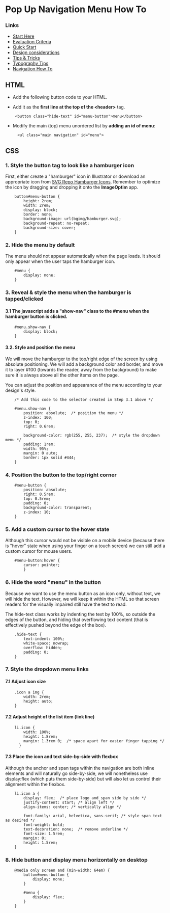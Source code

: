 # Pop Up Navigation Menu How To


### Links

-   [Start Here](./index.md)
-   [Evaluation Criteria](./evaluation-criteria.md)
-   [Quick Start](./quick-start.md)
-   [Design considerations](./design-considerations.md)
-   [Tips & Tricks](./tips-tricks.md)
-   [Typography Tips](./global-project-typography-tips.md)
-   [Navigation How To](./navigation-how-to.md)


## HTML

-   Add the following button code to your HTML.

-   Add it as the **first line at the top of the \<header\>** tag.

         <button class="hide-text" id="menu-button">menu</button>

-   Modify the main (top) menu unordered list by **adding an id of
    menu**:

          <ul class="main navigation" id="menu">

## CSS


### 1. Style the button tag to look like a hamburger icon 

First, either create a \"hamburger\" icon in Illustrator or download an
appropriate icon from [SVG Repo Hamburger
Icons](https://www.svgrepo.com/vectors/hamburger). Remember to optimize
the icon by dragging and dropping it onto the **ImageOptim** app.

        button#menu-button {
            height: 2rem;
            width: 2rem;
            display: block;
            border: none;
            background-image: url(bgimg/hamburger.svg); 
            background-repeat: no-repeat;
            background-size: cover;
        }



### 2. Hide the menu by default 

The menu should not appear automatically when the page loads. It should
only appear when the user taps the hamburger icon.

        #menu {
            display: none;
        }



### 3. Reveal & style the menu when the hamburger is tapped/clicked 

#### 3.1 The javascript adds a \"show-nav\" class to the #menu when the hamburger button is clicked. 

        #menu.show-nav {
            display: block;
        }  

#### 3.2. Style and position the menu 

We will move the hamburger to the top/right edge of the screen by using
absolute positioning. We will add a background color and border, and
move it to layer #100 (towards the reader, away from the background) to
make sure it is always above all the other items on the page.

You can adjust the position and appearance of the menu according to your
design\'s style.

        /* Add this code to the selector created in Step 3.1 above */
        
        #menu.show-nav {
            position: absolute;  /* position the menu */
            z-index: 100;
            top: 0;
            right: 0.6rem;
            
            background-color: rgb(255, 255, 237);  /* style the dropdown menu */
            padding: 1rem;
            width: 95%;
            margin: 0 auto;
            border: 1px solid #444;
        }  



### 4. Position the button to the top/right corner 

        #menu-button {
            position: absolute;
            right: 0.5rem;
            top: 0.5rem;
            padding: 0;
            background-color: transparent;
            z-index: 10;
        }



### 5. Add a custom cursor to the hover state 

Although this cursor would not be visible on a mobile device (because
there is \"hover\" state when using your finger on a touch screen) we
can still add a custom cursor for mouse users.

        #menu-button:hover {
            cursor: pointer;
            }



### 6. Hide the word \"menu\" in the button 

Because we want to use the menu button as an icon only, without text, we
will hide the text. However, we will keep it within the HTML so that
screen readers for the visually impaired still have the text to read.

The hide-text class works by indenting the text by 100%, so outside the
edges of the button, and hiding that overflowing text content (that is
effectively pushed beyond the edge of the box).

        .hide-text {
            text-indent: 100%;
            white-space: nowrap;
            overflow: hidden;
            padding: 0;
        }



### 7. Style the dropdown menu links 

#### 7.1 Adjust icon size 
        .icon a img {
            width: 2rem;
            height: auto;
        }

#### 7.2 Adjust height of the list item (link line) 

        li.icon {
            width: 100%;
            height: 1.8rem;
            margin: 1.3rem 0;  /* space apart for easier finger tapping */
          }

#### 7.3 Place the icon and text side-by-side with flexbox 

Although the anchor and span tags within the navigation are both inline
elements and will naturally go side-by-side, we will nonetheless use
display:flex (which puts them side-by-side) but will also let us control
their alignment within the flexbox.

        li.icon a {
            display: flex;  /* place logo and span side by side */
            justify-content: start; /* align left */
            align-items: center; /* vertically align */
            
            font-family: arial, helvetica, sans-serif; /* style span text as desired */
            font-weight: bold;
            text-decoration: none;  /* remove underline */
            font-size: 1.5rem;
            margin: 0; 
            height: 1.5rem;
        }



### 8. Hide button and display menu horizontally on desktop 

        @media only screen and (min-width: 64em) {
            button#menu-button {
                display: none;
            }

            #menu {
                display: flex;
            }
        }


